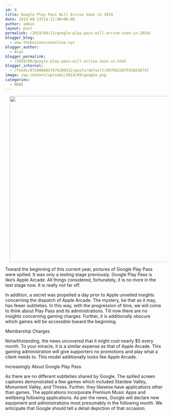 ```yaml
---
id: 8
title: Google Play Pass Will Arrive Soon in 2019
date: 2019-09-13T14:12:00+00:00
author: admin
layout: post
permalink: /2019/09/13/google-play-pass-will-arrive-soon-in-2019/
blogger_blog:
  - www.thebusinessesonline.xyz
blogger_author:
  - Alan
blogger_permalink:
  - /2019/09/google-play-pass-will-arrive-soon-in.html
blogger_internal:
  - /feeds/8716008037676200332/posts/default/8976022075558258747
image: /wp-content/uploads/2019/09/google.png
categories:
  - NEWS
---
```

<div dir="ltr" style="text-align: left;">
  <div style="clear: both; text-align: center;">
    <a href="http://thebusinessesonline.xyz/wp-content/uploads/2019/09/google.png" style="margin-left: 1em; margin-right: 1em;"><img border="0" data-original-height="266" data-original-width="321" height="530" src="http://thebusinessesonline.xyz/wp-content/uploads/2019/09/google-300x249.png" width="640" /></a>
  </div>
  
  <p>
    Toward the beginning of this current year, pictures of Google Play Pass were spilled. It was only a testing stage previously. Google Play Pass is like&#8217;s Apple Arcade. All things considered, fortunately, it is no more in the test stage now. It is really not far off.
  </p>
  
  <p>
    In addition, a secret was propelled a day prior to Apple unveiled insights concerning the dispatch of Apple Arcade. The mystery, be that as it may, has fewer subtleties. In this way, with the progression of time, we will come to think about Play Pass and its administrations. Till now there are no insights concerning gaming charges. Further, it is additionally obscure which games will be accessible toward the beginning.
  </p>
  
  <p>
    Membership Charges
  </p>
  
  <p>
    Notwithstanding, the news uncovered that it might cost nearly $5 every month. To your miracle, it is a similar expense as that of Apple Arcade. This gaming administration will give supporters no promotions and play what a client needs to. This model additionally looks like Apple Arcade.
  </p>
  
  <p>
    Increasingly About Google Play Pass
  </p>
  
  <p>
    As there are no different subtleties shared by Google. The spilled screen captures demonstrated a few games which included Stardew Valley, Monument Valley, and Threes. Further, they likewise have applications other than games. The applications incorporate Premium Music Apps and wellbeing following applications. As per the news, Google will declare new equipment and administrations most presumably in the following month. We anticipate that Google should tell a detail depiction of that occasion.
  </p>
</div>